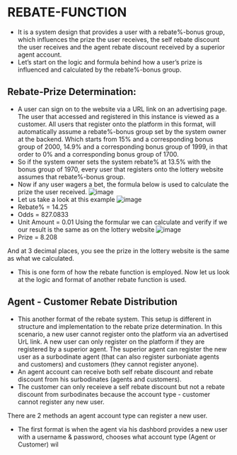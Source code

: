 # REBATE-FUNCTION
- It is a system design that provides a user with a rebate%-bonus group, which influences the prize the user receives, the self rebate discount the user receives and the agent rebate discount received by a superior agent account.
- Let’s start on the logic and formula behind how a user’s prize is influenced and calculated by the rebate%-bonus group.
## Rebate-Prize Determination:
- A user can sign on to the website via a URL link on an advertising page. The user that accessed and registered in this instance is viewed as a customer. All users that register onto the platform in this format, will automatically assume a rebate%-bonus group set by the system owner at the backend. Which starts from 15% and a corresponding bonus group of 2000, 14.9% and a corresponding bonus group of 1999, in that order to 0% and a corresponding bonus group of 1700.
- So if the system owner sets the system rebate% at 13.5% with the bonus group of 1970, every user that registers onto the lottery website assumes that rebate%-bonus group. 
- Now if any user wagers a bet, the formula below is used to calculate the prize the user received.
![image](https://github.com/user-attachments/assets/1322c721-d89a-4981-9507-1b45d9cddc6f)
- Let us take a look at this example
![image](https://github.com/user-attachments/assets/f1545f45-f752-41d6-a7b1-dce1f6273581)
- Rebate% = 14.25
- Odds = 827.0833
- Unit Amount = 0.01
Using the formular we can calculate and verify if we our result is the same as on the lottery website
![image](https://github.com/user-attachments/assets/eb70791c-be9a-477c-9dbc-aab32e6ba4f9)
- Prize = 8.208

And at 3 decimal places, you see the prize in the lottery website is the same as what we calculated.

- This is one form of how the rebate function is employed. Now let us look at the logic and format of another rebate function is used.

## Agent - Customer Rebate Distribution
- This another format of the rebate system. This setup is different in structure and implementation to the rebate prize determination. In this scenario, a new user cannot register onto the platform via an advertised UrL link. A new user can only register on the platform if they are registered by a superior agent. The superior agent can register the new user as a surbodinate agent (that can also register surboniate agents and customers) and customers (they cannot register anyone).
- An agent account can receive both self rebate discount and rebate discount from his surbodinates (agents and customers).
- The customer can only receieve a self rebate discount but not a rebate discount from surbodinates because the account type - customer cannot register any new user.

There are 2 methods an agent account type can register a new user.
- The first format is when the agent via his dashbord provides a new user with a username & password, chooses what account type (Agent or Customer) wil
